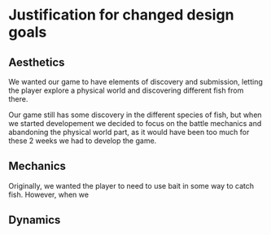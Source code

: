 # Justification for changed design goals

## Aesthetics

We wanted our game to have elements of discovery and submission, letting the player explore a physical world and discovering different fish from there. 

Our game still has some discovery in the different species of fish, but when we started developement we decided to focus on the battle mechanics and abandoning the physical world part, as it would have been too much for these 2 weeks we had to develop the game.

## Mechanics

Originally, we wanted the player to need to use bait in some way to catch fish. However, when we 

## Dynamics

